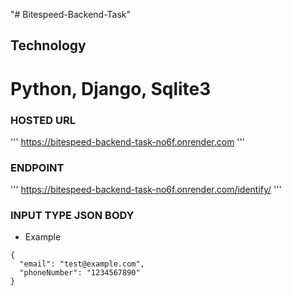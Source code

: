"# Bitespeed-Backend-Task" 
## Technology
# Python, Django, Sqlite3

### HOSTED URL 
'''
https://bitespeed-backend-task-no6f.onrender.com
'''


### ENDPOINT 
'''
https://bitespeed-backend-task-no6f.onrender.com/identify/
'''

### INPUT TYPE JSON BODY
- Example
```
{
  "email": "test@example.com",
  "phoneNumber": "1234567890"
}
```
